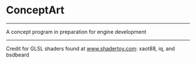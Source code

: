 # ConceptArt

---

A concept program in preparation for engine development

---

Credit for GLSL shaders found at www.shadertoy.com: xaot88, iq, and bsdbeard
